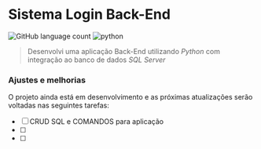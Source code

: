 # Sistema Login Back-End

<!---Esses são exemplos. Veja https://shields.io para outras pessoas ou para personalizar este conjunto de escudos. Você pode querer incluir dependências, status do projeto e informações de licença aqui--->

![GitHub language count](https://img.shields.io/badge/Python-14354C?style=for-the-badge&logo=python&logoColor=white)
<img src="python.jpeg" alt="python">

> Desenvolvi uma aplicação Back-End utilizando *Python* com integração ao banco de dados *SQL Server*

### Ajustes e melhorias

O projeto ainda está em desenvolvimento e as próximas atualizações serão voltadas nas seguintes tarefas:

- [ ] CRUD SQL e COMANDOS para aplicação
- [ ] 
- [ ] 


